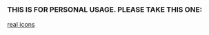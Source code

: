### THIS IS FOR PERSONAL USAGE. PLEASE TAKE THIS ONE:

[real icons](https://github.com/kyazdani42/nvim-web-devicons)
